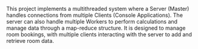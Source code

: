 This project implements a multithreaded system where a Server (Master) handles connections from multiple Clients (Console Applications). The server can also handle multiple Workers to perform calculations and manage data through a map-reduce structure. It is designed to manage room bookings, with multiple clients interacting with the server to add and retrieve room data.
